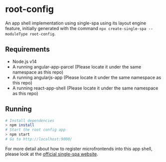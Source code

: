 # root-config

An app shell implementation using single-spa using its layout engine feature, initially generated with the command `npx create-single-spa --moduleType root-config`.

## Requirements

- Node.js v14
- A running angular-app-parcel (Please locate it under the same namespace as this repo)
- A running angularjs-app (Please locate it under the same namespace as this repo)
- A running react-app-shell (Please locate it under the same namespace as this repo)

## Running

```sh
# Install dependencies
> npm install
# Start the root config app
> npm start
# Go to http://localhost:9000/
```

For more detail about how to register microfrontends into this app shell, please look at the [official single-spa website](https://single-spa.js.org).
